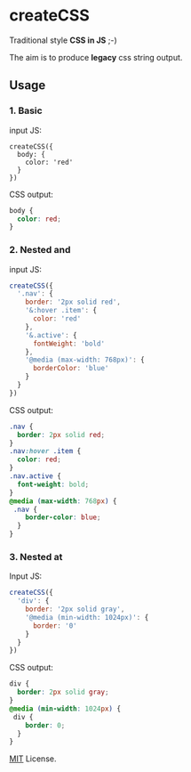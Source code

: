 # createCSS

Traditional style __CSS in JS__ ;-)

The aim is to produce __legacy__ css string output.

## Usage

### 1. Basic

input JS:

```JS
createCSS({
  body: {
    color: 'red'
  }
})
```
CSS output:

```css
body {
  color: red;
}
```

### 2. Nested and

input JS:

```js
createCSS({
  '.nav': {
    border: '2px solid red',
    '&:hover .item': {
      color: 'red'
    },
    '&.active': {
      fontWeight: 'bold'
    },
    '@media (max-width: 768px)': {
      borderColor: 'blue'
    }
  }
})
```
CSS output:

```css
.nav {
  border: 2px solid red;
}
.nav:hover .item {
  color: red;
}
.nav.active {
  font-weight: bold;
}
@media (max-width: 768px) {
 .nav {
    border-color: blue;
  }
}
```

### 3. Nested at

Input JS:

```js
createCSS({
  'div': {
    border: '2px solid gray',
    '@media (min-width: 1024px)': {
      border: '0'
    }
  }
})
```

CSS output:

```css
div {
  border: 2px solid gray;
}
@media (min-width: 1024px) {
 div {
    border: 0;
  }
}
```

[MIT](LICENSE) License.
